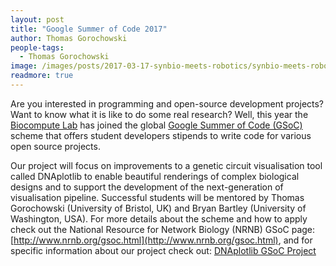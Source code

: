 ```yaml
---
layout: post
title: "Google Summer of Code 2017"
author: Thomas Gorochowski
people-tags: 
  - Thomas Gorochowski
image: /images/posts/2017-03-17-synbio-meets-robotics/synbio-meets-robotics-2.jpg
readmore: true
---
```

Are you interested in programming and open-source development projects? Want to know what it is like to do some real research? Well, this year the [Biocompute Lab](http://www.biocomputelab.org) has joined the global [Google Summer of Code (GSoC)](https://developers.google.com/open-source/gsoc/) scheme that offers student developers stipends to write code for various open source projects.

Our project will focus on improvements to a genetic circuit visualisation tool called DNAplotlib to enable beautiful renderings of complex biological designs and to support the development of the next-generation of visualisation pipeline. Successful students will be mentored by Thomas Gorochowski (University of Bristol, UK) and Bryan Bartley (University of Washington, USA). For more details about the scheme and how to apply check out the National Resource for Network Biology (NRNB) GSoC page: [http://www.nrnb.org/gsoc.html](http://www.nrnb.org/gsoc.html), and for specific information about our project check out: [DNAplotlib GSoC Project](https://github.com/nrnb/GoogleSummerOfCode/issues/74)
